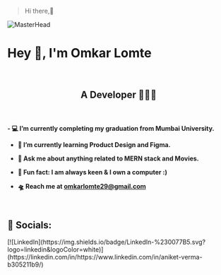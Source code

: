 > Hi there,👋

![MasterHead](https://pa1.aminoapps.com/6443/b6ba7bbaba12eac14410e9f8d58145ca47049725_hq.gif) 

<h1> 
  Hey 👋, I'm Omkar Lomte 
</h1>
<br/>
<div align="center"> 
  <b> 
    <h2> 
      A Developer 🤖🧑‍💻 
    </h2>
  </b> 
</div>
<br/>
  <h4> 
  - 💻  I’m currently completing my graduation from Mumbai University.
  
  - 📗  I’m currently learning Product Design and Figma.
  
  - 🙋  Ask me about anything related to MERN stack and Movies. 
    
  - 👾  Fun fact: I am always keen & I own a computer :) 
  
  - 🛸  Reach me at **omkarlomte29@gmail.com**
  <br/>  
  </h4>

<h2>📱 Socials: </h2>
[![LinkedIn](https://img.shields.io/badge/LinkedIn-%230077B5.svg?logo=linkedin&logoColor=white)](https://linkedin.com/in/https://www.linkedin.com/in/aniket-verma-b305211b9/)

  
<!--
**omkarlomte29/omkarlomte29** is a ✨ _special_ ✨ repository because its `README.md` (this file) appears on your GitHub profile.

Here are some ideas to get you started:

- 🔭 I’m currently working on ...
- 🌱 I’m currently learning ...
- 👯 I’m looking to collaborate on ...
- 🤔 I’m looking for help with ...
- 💬 Ask me about ...
- 📫 How to reach me: ...
- 😄 Pronouns: ...
- ⚡ Fun fact: ...
-->
